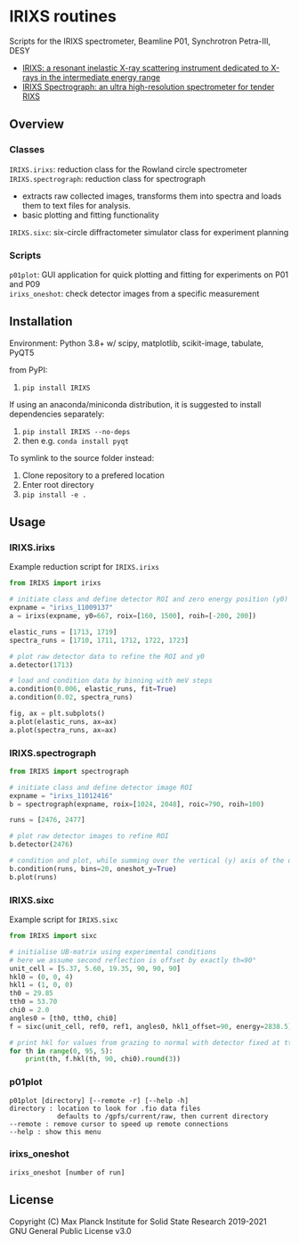# IRIXS routines

Scripts for the IRIXS spectrometer, Beamline P01, Synchrotron Petra-III, DESY

- [IRIXS: a resonant inelastic X-ray scattering instrument dedicated to X-rays in the intermediate energy range](https://doi.org/10.1107/S1600577519017119)  
- [IRIXS Spectrograph: an ultra high-resolution spectrometer for tender RIXS](https://doi.org/10.1107/S1600577521003805)

## Overview

### Classes
`IRIXS.irixs`: reduction class for the Rowland circle spectrometer  
`IRIXS.spectrograph`: reduction class for spectrograph
- extracts raw collected images, transforms them into spectra and loads them to text files for analysis.
- basic plotting and fitting functionality

`IRIXS.sixc`: six-circle diffractometer simulator class for experiment planning

### Scripts
`p01plot`: GUI application for quick plotting and fitting for experiments on P01 and P09  
`irixs_oneshot`: check detector images from a specific measurement

## Installation

Environment: Python 3.8+ w/ scipy, matplotlib, scikit-image, tabulate, PyQT5

from PyPI:
1. `pip install IRIXS`

If using an anaconda/miniconda distribution, it is suggested to install dependencies separately:
1. `pip install IRIXS --no-deps`
2. then e.g. `conda install pyqt`

To symlink to the source folder instead:
1. Clone repository to a prefered location
2. Enter root directory
3. `pip install -e .`


## Usage

### IRIXS.irixs
Example reduction script for `IRIXS.irixs`

```python
from IRIXS import irixs

# initiate class and define detector ROI and zero energy position (y0)
expname = "irixs_11009137"
a = irixs(expname, y0=667, roix=[160, 1500], roih=[-200, 200])

elastic_runs = [1713, 1719]
spectra_runs = [1710, 1711, 1712, 1722, 1723]

# plot raw detector data to refine the ROI and y0
a.detector(1713)

# load and condition data by binning with meV steps
a.condition(0.006, elastic_runs, fit=True)
a.condition(0.02, spectra_runs)

fig, ax = plt.subplots()
a.plot(elastic_runs, ax=ax)
a.plot(spectra_runs, ax=ax)
```

### IRIXS.spectrograph
```python
from IRIXS import spectrograph

# initiate class and define detector image ROI
expname = "irixs_11012416"
b = spectrograph(expname, roix=[1024, 2048], roic=790, roih=100)

runs = [2476, 2477]

# plot raw detector images to refine ROI
b.detector(2476)

# condition and plot, while summing over the vertical (y) axis of the detector
b.condition(runs, bins=20, oneshot_y=True)
b.plot(runs)
```

### IRIXS.sixc
Example script for `IRIXS.sixc`

```python
from IRIXS import sixc

# initialise UB-matrix using experimental conditions
# here we assume second reflection is offset by exactly th=90°
unit_cell = [5.37, 5.60, 19.35, 90, 90, 90]
hkl0 = (0, 0, 4)
hkl1 = (1, 0, 0)
th0 = 29.85
tth0 = 53.70
chi0 = 2.0
angles0 = [th0, tth0, chi0]
f = sixc(unit_cell, ref0, ref1, angles0, hkl1_offset=90, energy=2838.5)

# print hkl for values from grazing to normal with detector fixed at tth=90°
for th in range(0, 95, 5):
    print(th, f.hkl(th, 90, chi0).round(3))
```

### p01plot
```
p01plot [directory] [--remote -r] [--help -h]
directory : location to look for .fio data files
            defaults to /gpfs/current/raw, then current directory
--remote : remove cursor to speed up remote connections
--help : show this menu
```

### irixs_oneshot

```
irixs_oneshot [number of run]
```

## License

Copyright (C) Max Planck Institute for Solid State Research 2019-2021  
GNU General Public License v3.0
